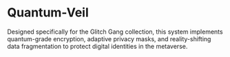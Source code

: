 # Quantum-Veil
Designed specifically for the Glitch Gang collection, this system implements quantum-grade encryption, adaptive privacy masks, and reality-shifting data fragmentation to protect digital identities in the metaverse.
